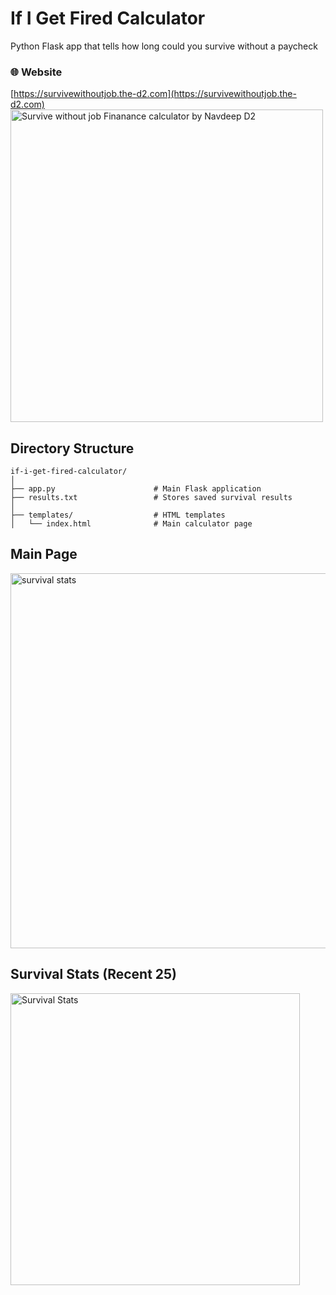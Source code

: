 # If I Get Fired Calculator
Python Flask app that tells how long could you survive without a paycheck
### 🌐 Website  
[https://survivewithoutjob.the-d2.com](https://survivewithoutjob.the-d2.com) 
<img width="500" height="500" alt="Survive without job Finanance calculator by Navdeep D2" src="https://github.com/user-attachments/assets/fa738597-f540-4c8f-abe5-a7d6bf8eec0a" />

## Directory Structure
```
if-i-get-fired-calculator/
│
├── app.py                      # Main Flask application
├── results.txt                 # Stores saved survival results
│
├── templates/                  # HTML templates
│   └── index.html              # Main calculator page
```
## Main Page
<img width="600" height="600" alt="survival stats" src="https://github.com/user-attachments/assets/f819d082-d520-457f-8e67-a4185d01fcc1" />

## Survival Stats (Recent 25)

<img width="463" height="467" alt="Survival Stats" src="https://github.com/user-attachments/assets/43bbe1c2-a629-4f32-87fb-57fed5ae235d" />

